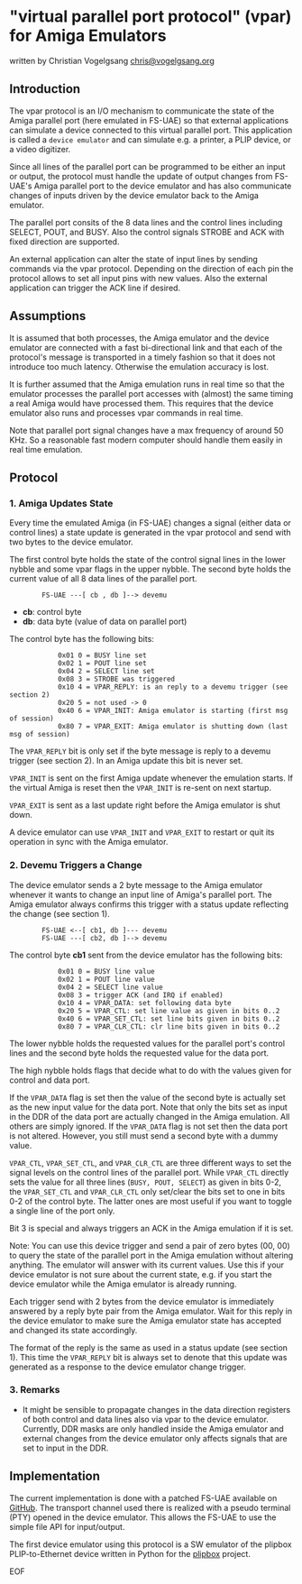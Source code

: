 "virtual parallel port protocol" (vpar) for Amiga Emulators
===========================================================

written by Christian Vogelgsang <chris@vogelgsang.org>

Introduction
------------

The vpar protocol is an I/O mechanism to communicate the state of the Amiga
parallel port (here emulated in FS-UAE) so that external applications can
simulate a device connected to this virtual parallel port. This application is
called a `device emulator` and can simulate e.g. a printer, a PLIP device, or a
video digitizer.

Since all lines of the parallel port can be programmed to be either an input or
output, the protocol must handle the update of output changes from FS-UAE's
Amiga parallel port to the device emulator and has also communicate changes of
inputs driven by the device emulator back to the Amiga emulator.

The parallel port consits of the 8 data lines and the control lines including
SELECT, POUT, and BUSY. Also the control signals STROBE and ACK with fixed 
direction are supported.

An external application can alter the state of input lines by sending commands
via the vpar protocol. Depending on the direction of each pin the protocol
allows to set all input pins with new values. Also the external application
can trigger the ACK line if desired.

Assumptions
-----------

It is assumed that both processes, the Amiga emulator and the device emulator
are connected with a fast bi-directional link and that each of the protocol's
message is transported in a timely fashion so that it does not introduce too
much latency. Otherwise the emulation accuracy is lost.

It is further assumed that the Amiga emulation runs in real time so that the
emulator processes the parallel port accesses with (almost) the same timing a
real Amiga would have processed them. This requires that the device emulator
also runs and processes vpar commands in real time.

Note that parallel port signal changes have a max frequency of around 50 KHz.
So a reasonable fast modern computer should handle them easily in real time
emulation.

Protocol
--------

### 1. Amiga Updates State

Every time the emulated Amiga (in FS-UAE) changes a signal (either data or
control lines) a state update is generated in the vpar protocol and send with
two bytes to the device emulator.

The first control byte holds the state of the control signal lines in the lower
nybble and some vpar flags in the upper nybble. The second byte holds the
current value of all 8 data lines of the parallel port.

            FS-UAE ---[ cb , db ]--> devemu
   
   * **cb**: control byte
   * **db**: data byte (value of data on parallel port)

The control byte has the following bits:

                0x01 0 = BUSY line set
                0x02 1 = POUT line set
                0x04 2 = SELECT line set
                0x08 3 = STROBE was triggered
                0x10 4 = VPAR_REPLY: is an reply to a devemu trigger (see section 2)
                0x20 5 = not used -> 0
                0x40 6 = VPAR_INIT: Amiga emulator is starting (first msg of session)
                0x80 7 = VPAR_EXIT: Amiga emulator is shutting down (last msg of session)
   
The `VPAR_REPLY` bit is only set if the byte message is reply to a devemu
trigger (see section 2). In an Amiga update this bit is never set.

`VPAR_INIT` is sent on the first Amiga update whenever the emulation starts. If
the virtual Amiga is reset then the `VPAR_INIT` is re-sent on next startup.

`VPAR_EXIT` is sent as a last update right before the Amiga emulator is shut down.

A device emulator can use `VPAR_INIT` and `VPAR_EXIT` to restart or quit its
operation in sync with the Amiga emulator.

### 2. Devemu Triggers a Change

The device emulator sends a 2 byte message to the Amiga emulator whenever it
wants to change an input line of Amiga's parallel port. The Amiga emulator
always confirms this trigger with a status update reflecting the change (see
section 1).

            FS-UAE <--[ cb1, db ]--- devemu
            FS-UAE ---[ cb2, db ]--> devemu

The control byte **cb1** sent from the device emulator has the following bits:

                0x01 0 = BUSY line value
                0x02 1 = POUT line value
                0x04 2 = SELECT line value
                0x08 3 = trigger ACK (and IRQ if enabled)
                0x10 4 = VPAR_DATA: set following data byte
                0x20 5 = VPAR_CTL: set line value as given in bits 0..2
                0x40 6 = VPAR_SET_CTL: set line bits given in bits 0..2
                0x80 7 = VPAR_CLR_CTL: clr line bits given in bits 0..2

The lower nybble holds the requested values for the parallel port's control
lines and the second byte holds the requested value for the data port.

The high nybble holds flags that decide what to do with the values given for
control and data port.

If the `VPAR_DATA` flag is set then the value of the second byte is actually
set as the new input value for the data port. Note that only the bits set as
input in the DDR of the data port are actually changed in the Amiga emulation.
All others are simply ignored. If the `VPAR_DATA` flag is not set then the data
port is not altered. However, you still must send a second byte with a dummy
value.

`VPAR_CTL`, `VPAR_SET_CTL`, and `VPAR_CLR_CTL` are three different ways to set
the signal levels on the control lines of the parallel port. While `VPAR_CTL`
directly sets the value for all three lines (`BUSY, POUT, SELECT`) as given in
bits 0-2, the `VPAR_SET_CTL` and `VPAR_CLR_CTL` only set/clear the bits set to
one in bits 0-2 of the control byte. The latter ones are most useful if you
want to toggle a single line of the port only.

Bit 3 is special and always triggers an ACK in the Amiga emulation if it is set.

Note: You can use this device trigger and send a pair of zero bytes (00, 00) to
query the state of the parallel port in the Amiga emulation without altering
anything. The emulator will answer with its current values. Use this if your
device emulator is not sure about the current state, e.g. if you start the
device emulator while the Amiga emulator is already running.

Each trigger send with 2 bytes from the device emulator is immediately answered
by a reply byte pair from the Amiga emulator. Wait for this reply in the device
emulator to make sure the Amiga emulator state has accepted and changed its
state accordingly.

The format of the reply is the same as used in a status update (see section 1).
This time the `VPAR_REPLY` bit is always set to denote that this update was
generated as a response to the device emulator change trigger.

### 3. Remarks

- It might be sensible to propagate changes in the data direction registers
of both control and data lines also via vpar to the device emulator. Currently,
DDR masks are only handled inside the Amiga emulator and external changes from
the device emulator only affects signals that are set to input in the DDR.

Implementation
--------------

The current implementation is done with a patched FS-UAE available on
[GitHub][1]. The transport channel used there is realized with a pseudo
terminal (PTY) opened in the device emulator. This allows the FS-UAE to use 
the simple file API for input/output.

The first device emulator using this protocol is a SW emulator of the plipbox
PLIP-to-Ethernet device written in Python for the [plipbox][2] project.

[1]: https://github.com/cnvogelg/fs-uae-gles/tree/chris-devel
[2]: http://lallafa.de/blog/amiga-projects/plipbox

EOF
